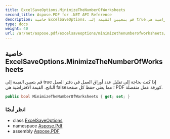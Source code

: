```yaml
---
title: ExcelSaveOptions.MinimizeTheNumberOfWorksheets
second_title: Aspose.PDF for .NET API Reference
description: خاصية ExcelSaveOptions. قم بتعيين القيمة إلى true إذا كنت بحاجة إلى تقليل عدد أوراق العمل في دفتر العمل الناتج. القيمة الافتراضية هي false، مما يعني حفظ كل صفحة PDF كورقة عمل منفصلة
type: docs
weight: 40
url: /ar/net/aspose.pdf/excelsaveoptions/minimizethenumberofworksheets/
---
```

## خاصية ExcelSaveOptions.MinimizeTheNumberOfWorksheets

قم بتعيين القيمة إلى true إذا كنت بحاجة إلى تقليل عدد أوراق العمل في دفتر العمل الناتج. القيمة الافتراضية هي false؛ مما يعني حفظ كل صفحة PDF كورقة عمل منفصلة.

```csharp
public bool MinimizeTheNumberOfWorksheets { get; set; }
```

### انظر أيضًا

* class [ExcelSaveOptions](../)
* namespace [Aspose.Pdf](../../../aspose.pdf/)
* assembly [Aspose.PDF](../../../)